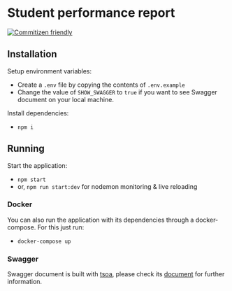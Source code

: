 # Student performance report

[![Commitizen friendly](https://img.shields.io/badge/commitizen-friendly-brightgreen.svg)](http://commitizen.github.io/cz-cli/)

## Installation

Setup environment variables:

- Create a `.env` file by copying the contents of `.env.example`
- Change the value of `SHOW_SWAGGER` to `true` if you want to see Swagger document on your local machine.

Install dependencies:

- `npm i`

## Running

Start the application:

- `npm start`
- or, `npm run start:dev` for nodemon monitoring & live reloading

### Docker

You can also run the application with its dependencies through a docker-compose. For this just run:

- `docker-compose up`

### Swagger

Swagger document is built with [tsoa](https://github.com/lukeautry/tsoa), please check its [document](https://tsoa-community.github.io/docs/) for further information.
